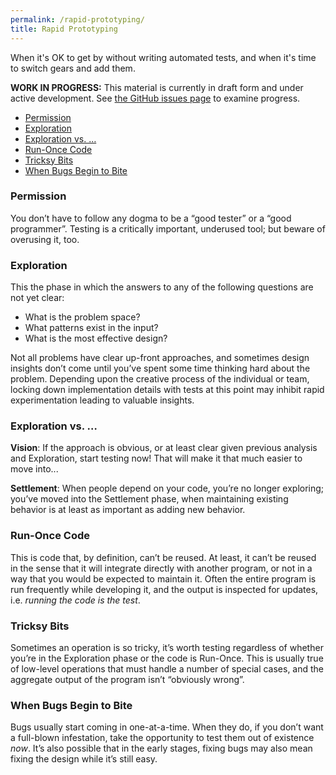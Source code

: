 ```yaml
---
permalink: /rapid-prototyping/
title: Rapid Prototyping
---
```

When it's OK to get by without writing automated tests, and when it's time
to switch gears and add them.

**WORK IN PROGRESS:** This material is currently in draft form and under
active development. See [the GitHub issues
page](https://github.com/18F/automated-testing-playbook/issues) to examine
progress.

- [Permission](#permission)
- [Exploration](#exploration)
- [Exploration vs. …](#exploration-vs)
- [Run-Once Code](#run-once-code)
- [Tricksy Bits](#tricksy-bits)
- [When Bugs Begin to Bite](#when-bugs-bite)

### <a href="permission"></a>Permission

You don’t have to follow any dogma to be a “good tester” or a “good
programmer”. Testing is a critically important, underused tool; but beware of
overusing it, too.

### <a href="exploration"></a>Exploration

This the phase in which the answers to any of the following questions are not
yet clear:

- What is the problem space?
- What patterns exist in the input?
- What is the most effective design?

Not all problems have clear up-front approaches, and sometimes design insights
don’t come until you’ve spent some time thinking hard about the problem.
Depending upon the creative process of the individual or team, locking down
implementation details with tests at this point may inhibit rapid
experimentation leading to valuable insights.

### <a href="exploration-vs"></a>Exploration vs. …

**Vision**: If the approach is obvious, or at least clear given previous
analysis and Exploration, start testing now! That will make it that much
easier to move into...

**Settlement**: When people depend on your code, you’re no longer exploring;
you’ve moved into the Settlement phase, when maintaining existing behavior is
at least as important as adding new behavior.

### <a href="run-once-code"></a>Run-Once Code

This is code that, by definition, can’t be reused. At least, it can’t be
reused in the sense that it will integrate directly with another program, or
not in a way that you would be expected to maintain it. Often the entire
program is run frequently while developing it, and the output is inspected for
updates, i.e. _running the code is the test_.

### <a href="tricksy-bits"></a>Tricksy Bits

Sometimes an operation is so tricky, it’s worth testing regardless of whether
you’re in the Exploration phase or the code is Run-Once. This is usually true
of low-level operations that must handle a number of special cases, and the
aggregate output of the program isn’t “obviously wrong”.

### <a href="when-bugs-bite"></a>When Bugs Begin to Bite

Bugs usually start coming in one-at-a-time. When they do, if you don’t want a
full-blown infestation, take the opportunity to test them out of existence
_now_. It’s also possible that in the early stages, fixing bugs may also mean
fixing the design while it’s still easy.
